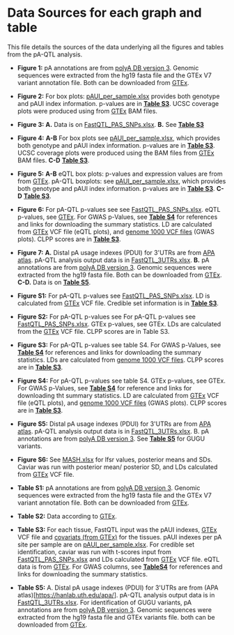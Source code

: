 Data Sources for each graph and table
================

This file details the sources of the data underlying all the figures and tables from the pA-QTL analysis.

-   **Figure 1:** pA annotations are from [polyA DB version 3](http://exon.umdnj.edu/polya_db/). Genomic sequences were extracted from the hg19 fasta file and the GTEx V7 variant annotation file. Both can be downloaded from [GTEx](https://gtexportal.org/home/datasets).

-   **Figure 2:** For box plots: [pAUI\_per\_sample.xlsx](https://github.com/ElkonLab/pA_QTLs/blob/master/pAUI_per_sample.xlsx) provides both genotype and pAUI index information. p-values are in [**Table S3**](https://github.com/ElkonLab/pA_QTLs/blob/master/Supplementary_Tables/Table_S3.xlsx). UCSC coverage plots were produced using from [GTEx](https://gtexportal.org/home/datasets) BAM files.

-   **Figure 3:** **A.** Data is on [FastQTL\_PAS\_SNPs.xlsx](https://github.com/ElkonLab/pA_QTLs/blob/master/FastQTL_PAS_SNPs.xlsx). **B.** See [**Table S3**](https://github.com/ElkonLab/pA_QTLs/blob/master/Supplementary_Tables/Table_S3.xlsx)

-   **Figure 4:** **A-B** For box plots see [pAUI\_per\_sample.xlsx](https://github.com/ElkonLab/pA_QTLs/blob/master/pAUI_per_sample.xlsx), which provides both genotype and pAUI index information. p-values are in [**Table S3**](https://github.com/ElkonLab/pA_QTLs/blob/master/Supplementary_Tables/Table_S3.xlsx). UCSC coverage plots were produced using the BAM files from [GTEx](https://gtexportal.org/home/datasets) BAM files. **C-D** [**Table S3**](https://github.com/ElkonLab/pA_QTLs/blob/master/Supplementary_Tables/Table_S3.xlsx).

-   **Figure 5:** **A-B** eQTL box plots: p-values and expression values are from from [GTEx](https://gtexportal.org/home/datasets). pA-QTL boxplots: see [pAUI\_per\_sample.xlsx](https://github.com/ElkonLab/pA_QTLs/blob/master/pAUI_per_sample.xlsx), which provides both genotype and pAUI index information. p-values are in [**Table S3**](https://github.com/ElkonLab/pA_QTLs/blob/master/Supplementary_Tables/Table_S3.xlsx). **C-D** [**Table S3**](https://github.com/ElkonLab/pA_QTLs/blob/master/Supplementary_Tables/Table_S3.xlsx).

-   **Figure 6:** For pA-QTL p-values see see [FastQTL\_PAS\_SNPs.xlsx](https://github.com/ElkonLab/pA_QTLs/blob/master/FastQTL_PAS_SNPs.xlsx). eQTL p-values, see [GTEx](https://gtexportal.org/home/datasets). For GWAS p-Values, see [**Table S4**](https://github.com/ElkonLab/pA_QTLs/blob/master/Supplementary_Tables/Table_S4.xlsx) for references and links for downloading the summary statistics. LD are calculated from [GTEx](https://gtexportal.org/home/datasets) VCF file (eQTL plots), and [genome 1000 VCF files](ftp://ftp.1000genomes.ebi.ac.uk/vol1/ftp/release/20130502) (GWAS plots). CLPP scores are in [**Table S3**](https://github.com/ElkonLab/pA_QTLs/blob/master/Supplementary_Tables/Table_S3.xlsx).

-   **Figure 7:** **A.** Distal pA usage indexes (PDUI) for 3'UTRs are from [APA atlas](https://hanlab.uth.edu/apa/). pA-QTL analysis output data is in [FastQTL\_3UTRs.xlsx](https://github.com/ElkonLab/pA_QTLs/blob/master/FastQTL_3UTRs.xlsx). **B.** pA annotations are from [polyA DB version 3](http://exon.umdnj.edu/polya_db/). Genomic sequences were extracted from the hg19 fasta file. Both can be downloaded from [GTEx](https://gtexportal.org/home/datasets). **C-D.** Data is on [**Table S5**](https://github.com/ElkonLab/pA_QTLs/blob/master/Supplementary_Tables/Table_S5.xlsx).

-   **Figure S1:** For pA-QTL p-values see [FastQTL\_PAS\_SNPs.xlsx](https://github.com/ElkonLab/pA_QTLs/blob/master/FastQTL_PAS_SNPs.xlsx). LD is calculated from [GTEx](https://gtexportal.org/home/datasets) VCF file. Credible set information is in [**Table S3**](https://github.com/ElkonLab/pA_QTLs/blob/master/Supplementary_Tables/Table_S3.xlsx).

-   **Figure S2:** For pA-QTL p-values see For pA-QTL p-values see [FastQTL\_PAS\_SNPs.xlsx](https://github.com/ElkonLab/pA_QTLs/blob/master/FastQTL_PAS_SNPs.xlsx). GTEx p-values, see GTEx. LDs are calculated from the [GTEx](https://gtexportal.org/home/datasets) VCF file. CLPP scores are in Table S3.

-   **Figure S3:** For pA-QTL p-values see table S4. For GWAS p-Values, see [**Table S4**](https://github.com/ElkonLab/pA_QTLs/blob/master/Supplementary_Tables/Table_S4.xlsx) for references and links for downloading the summary statistics. LDs are calculated from [genome 1000 VCF files](ftp://ftp.1000genomes.ebi.ac.uk/vol1/ftp/release/20130502). CLPP scores are in [**Table S3**](https://github.com/ElkonLab/pA_QTLs/blob/master/Supplementary_Tables/Table_S3.xlsx).

-   **Figure S4:** For pA-QTL p-values see table S4. GTEx p-values, see GTEx. For GWAS p-Values, see [**Table S4**](https://github.com/ElkonLab/pA_QTLs/blob/master/Supplementary_Tables/Table_S4.xlsx) for reference and links for downloading tht summary statistics. LD are calculated from [GTEx](https://gtexportal.org/home/datasets) VCF file (eQTL plots), and [genome 1000 VCF files](ftp://ftp.1000genomes.ebi.ac.uk/vol1/ftp/release/20130502) (GWAS plots). CLPP scores are in [**Table S3**](https://github.com/ElkonLab/pA_QTLs/blob/master/Supplementary_Tables/Table_S3.xlsx).

-   **Figure S5:** Distal pA usage indexes (PDUI) for 3'UTRs are from [APA atlas](https://hanlab.uth.edu/apa/). pA-QTL analysis output data is in [FastQTL\_3UTRs.xlsx](https://github.com/ElkonLab/pA_QTLs/blob/master/FastQTL_3UTRs.xlsx). B. pA annotations are from [polyA DB version 3](http://exon.umdnj.edu/polya_db/). See [**Table S5**](https://github.com/ElkonLab/pA_QTLs/blob/master/Supplementary_Tables/Table_S5.xlsx) for GUGU variants.

-   **Figure S6:** See [MASH.xlsx](https://github.com/ElkonLab/pA_QTLs/blob/master/MASH.xlsx) for lfsr values, posterior means and SDs. Caviar was run with posterior mean/ posterior SD, and LDs calculated from [GTEx](https://gtexportal.org/home/datasets) VCF file.

-   **Table S1:** pA annotations are from [polyA DB version 3](http://exon.umdnj.edu/polya_db/). Genomic sequences were extracted from the hg19 fasta file and the GTEx V7 variant annotation file. Both can be downloaded from [GTEx](https://gtexportal.org/home/datasets).

-   **Table S2:** Data according to [GTEx](https://gtexportal.org/home/datasets).

-   **Table S3:** For each tissue, FastQTL input was the pAUI indexes, [GTEx](https://gtexportal.org/home/datasets) VCF file and [covariats (from GTEx)](https://gtexportal.org/home/datasets) for the tissues. pAUI indexes per pA site per sample are on [pAUI\_per\_sample.xlsx](https://github.com/ElkonLab/pA_QTLs/blob/master/pAUI_per_sample.xlsx). For credible set identification, caviar was run with t-scores input from [FastQTL\_PAS\_SNPs.xlsx](https://github.com/ElkonLab/pA_QTLs/blob/master/FastQTL_PAS_SNPs.xlsx) and LDs calculated from [GTEx](https://gtexportal.org/home/datasets) VCF file. eQTL data is from [GTEx](https://gtexportal.org/home/datasets). For GWAS columns, see [**TableS4**](https://github.com/ElkonLab/pA_QTLs/blob/master/Supplementary_Tables/Table_S4.xlsx) for references and links for downloading the summary statistics.

-   **Table S5:** A. Distal pA usage indexes (PDUI) for 3'UTRs are from (APA atlas)\[<https://hanlab.uth.edu/apa/>\]. pA-QTL analysis output data is in [FastQTL\_3UTRs.xlsx](https://github.com/ElkonLab/pA_QTLs/blob/master/FastQTL_3UTRs.xlsx). For identification of GUGU variants, pA annotations are from [polyA DB version 3](http://exon.umdnj.edu/polya_db/). Genomic sequences were extracted from the hg19 fasta file and GTEx variants file. both can be downloaded from [GTEx](https://gtexportal.org/home/datasets).
